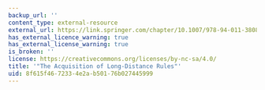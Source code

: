 ```yaml
---
backup_url: ''
content_type: external-resource
external_url: https://link.springer.com/chapter/10.1007/978-94-011-3808-6_10
has_external_licence_warning: true
has_external_license_warning: true
is_broken: ''
license: https://creativecommons.org/licenses/by-nc-sa/4.0/
title: '"The Acquisition of Long-Distance Rules"'
uid: 8f615f46-7233-4e2a-b501-76b027445999
---
```

